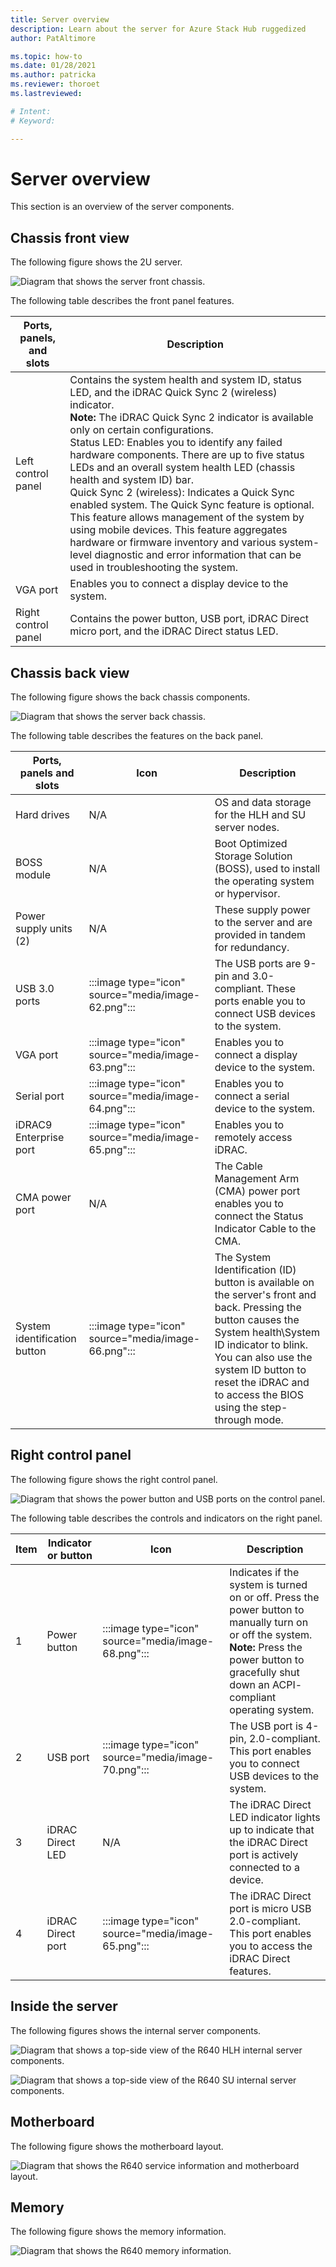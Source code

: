 ```yaml
---
title: Server overview
description: Learn about the server for Azure Stack Hub ruggedized
author: PatAltimore

ms.topic: how-to
ms.date: 01/28/2021
ms.author: patricka
ms.reviewer: thoroet
ms.lastreviewed: 

# Intent: 
# Keyword: 

---
```


# Server overview

This section is an overview of the server components.

## Chassis front view

The following figure shows the 2U server.


![Diagram that shows the server front chassis.](media/image-60.png)

The following table describes the front
panel features.

| Ports, panels, and slots  | Description                                                                                                                                                                                                                                                                                                                                                                                                                                                                                                                                                                                                                                                                                                                                                                                        |
|---------------------------|----------------------------------------------------------------------------------------------------------------------------------------------------------------------------------------------------------------------------------------------------------------------------------------------------------------------------------------------------------------------------------------------------------------------------------------------------------------------------------------------------------------------------------------------------------------------------------------------------------------------------------------------------------------------------------------------------------------------------------------------------------------------------------------------------|
| Left control panel        | Contains the system health and system ID, status LED, and the iDRAC Quick Sync 2 (wireless) indicator. <br>**Note:** The iDRAC Quick Sync 2 indicator is available only on certain configurations. <br>Status LED: Enables you to identify any failed hardware components. There are up to five status LEDs and an overall system health LED (chassis health and system ID) bar. <br>Quick Sync 2 (wireless): Indicates a Quick Sync enabled system. The Quick Sync feature is optional. This feature allows management of the system by using mobile devices. This feature aggregates hardware or firmware inventory and various system-level diagnostic and error information that can be used in troubleshooting the system.  |
| VGA port                  | Enables you to connect a display device to the system.                                                                                                                                                                                                                                                                                                                                                                                                                                                                                                                                                                                                                                                                                                                                             |
| Right control panel       | Contains the power button, USB port, iDRAC Direct micro port, and the iDRAC Direct status LED.                                                                                                                                                                                                                                                                                                                                                                                                                                                                                                                                                                                                                                                                                                     |

## Chassis back view

The following figure shows the back chassis
components.


![Diagram that shows the server back chassis.](media/image-61.png)

The following table describes the features on the back panel.


| Ports, panels and slots       | Icon                      | Description                                                                                                                                                                                                                                                                 |
|-------------------------------|---------------------------|-----------------------------------------------------------------------------------------------------------------------------------------------------------------------------------------------------------------------------------------------------------------------------|
| Hard drives                   | N/A                       | OS and data storage for the HLH and SU server nodes.                                                                                                                                                                                                                        |
| BOSS module                   | N/A                       | Boot Optimized Storage Solution (BOSS), used to install the operating system or hypervisor.                                                                                                                                                                                 |
| Power supply units (2)        | N/A                       | These supply power to the server and are provided in tandem for redundancy.                                                                                                                                                                                                 |
| USB 3.0 ports                 |  :::image type="icon" source="media/image-62.png"::: | The USB ports are 9-pin and 3.0-compliant. These ports enable you to connect USB devices to the system.                                                                                                                                                                     |
| VGA port                      |   :::image type="icon" source="media/image-63.png":::  | Enables you to connect a display device to the system.                                                                                                                                                                                                                      |
| Serial port                   |   :::image type="icon" source="media/image-64.png":::  | Enables you to connect a serial device to the system.                                                                                                                                                                                                                       |
| iDRAC9 Enterprise port        |   :::image type="icon" source="media/image-65.png":::  | Enables you to remotely access iDRAC.                                                                                                                                                                                                                                       |
| CMA power port                | N/A                       | The Cable Management Arm (CMA) power port enables you to connect the Status Indicator Cable to the CMA.                                                                                                                                                                     |
| System identification button  |   :::image type="icon" source="media/image-66.png"::: | The System Identification (ID) button is available on the server's front and back. Pressing the button causes the System health\System ID indicator to blink. You can also use the system ID button to reset the iDRAC and to access the BIOS using the step-through mode.  |

## Right control panel

The following figure shows the right control
panel.

![Diagram that shows the power button and USB ports on the control panel.](media/image-67.png)

The following table describes the controls and indicators on the right
panel.


| Item  | Indicator or button  | Icon                      | Description                                                                                                                                                                                               |
|-------|----------------------|---------------------------|-----------------------------------------------------------------------------------------------------------------------------------------------------------------------------------------------------------|
| 1     | Power button         |   :::image type="icon" source="media/image-68.png":::  | Indicates if the system is turned on or off. Press the power button to manually turn on or off the system.  **Note:** Press the power button to gracefully shut down an ACPI- compliant operating system.  |
| 2     | USB port             | :::image type="icon" source="media/image-70.png":::    | The USB port is 4-pin, 2.0-compliant. This port enables you to connect USB devices to the system.                                                                                                         |
| 3     | iDRAC Direct LED     | N/A                       | The iDRAC Direct LED indicator lights up to indicate that the iDRAC Direct port is actively connected to a device.                                                                                        |
| 4     | iDRAC Direct port    |   :::image type="icon" source="media/image-65.png"::: | The iDRAC Direct port is micro USB 2.0-compliant. This port enables you to access the iDRAC Direct features.                                                                                              |

## Inside the server

The following figures shows the internal server components.

![Diagram that shows a top-side view of the R640 HLH internal server components.](media/image-71.png)


![Diagram that shows a top-side view of the R640 SU internal server components.](media/image-72.png)

## Motherboard

The following figure shows the motherboard layout.


![Diagram that shows the R640 service information and motherboard layout.](media/image-73.png)

## Memory

The following figure shows the memory
information.


![Diagram that shows the R640 memory information.](media/image-74.png)
